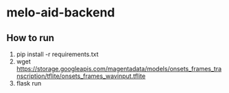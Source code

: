 # melo-aid-backend

## How to run
1. pip install -r requirements.txt
2. wget https://storage.googleapis.com/magentadata/models/onsets_frames_transcription/tflite/onsets_frames_wavinput.tflite
3. flask run
